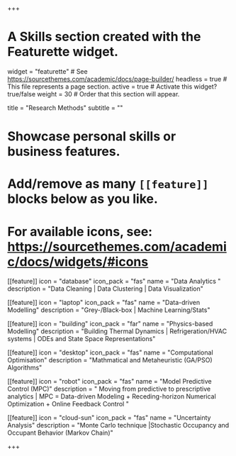 +++
# A Skills section created with the Featurette widget.
widget = "featurette"  # See https://sourcethemes.com/academic/docs/page-builder/
headless = true  # This file represents a page section.
active = true  # Activate this widget? true/false
weight = 30  # Order that this section will appear.

title = "Research Methods"
subtitle = ""

# Showcase personal skills or business features.
# 
# Add/remove as many `[[feature]]` blocks below as you like.
# 
# For available icons, see: https://sourcethemes.com/academic/docs/widgets/#icons

[[feature]]
  icon = "database"
  icon_pack = "fas"
  name = "Data Analytics "
  description = "Data Cleaning | Data Clustering | Data Visualization" 

[[feature]]
  icon = "laptop"
  icon_pack = "fas"
  name = "Data-driven Modelling"
  description = "Grey-/Black-box | Machine Learning/Stats" 

[[feature]]
  icon = "building"
  icon_pack = "far"
  name = "Physics-based Modelling"
  description = "Building Thermal Dynamics | Refrigeration/HVAC systems | ODEs and State Space Representations" 



[[feature]]
  icon = "desktop"
  icon_pack = "fas"
  name = "Computational Optimisation"
  description = "Mathmatical and Metaheuristic (GA/PSO) Algorithms"  

[[feature]]
  icon = "robot"
  icon_pack = "fas"
  name = "Model Predictive Control (MPC)"
  description = " Moving from predictive to prescriptive analytics | MPC = Data-driven Modeling + Receding-horizon Numerical Optimization + Online Feedback Control "

[[feature]]
  icon = "cloud-sun"
  icon_pack = "fas"
  name = "Uncertainty Analysis"
  description = "Monte Carlo technique |Stochastic Occupancy and Occupant Behavior (Markov Chain)"



+++
